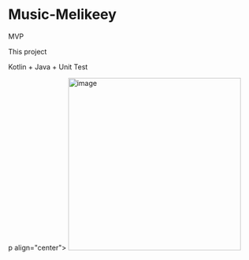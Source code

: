 # Music-Melikeey
MVP 

This project

Kotlin + Java + Unit Test


p align="center">
  <img src="https://github.com/melikeey/Music-Melikeey/blob/master/ss/ss1.png" width="350" alt="image">
</p>
